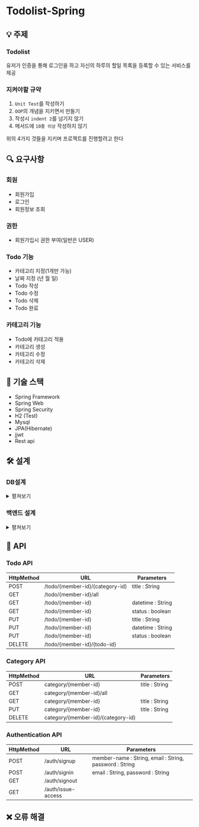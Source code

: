 # Todolist-Spring

## 💡 주제
### Todolist
유저가 인증을 통해 로그인을 하고 자신의 하루의 할일 목록을 등록할 수 있는 서비스를 제공
### 지켜야할 규약
1. `Unit Test`를 작성하기
2. `OOP`의 개념을 지키면서 만들기
3. 작성시 `indent 2`를 넘기지 않기
4. 메서드에 `10줄 이상` 작성하지 않기

위의 4가지 것들을 지키며 프로젝트를 진행할려고 한다

## 🔍 요구사항
### 회원
- 회원가입
- 로그인
- 회원정보 조회
### 권한
- 회원가입시 권한 부여(일반은 USER)
### Todo 기능
- 카테고리 지정(1개만 가능)
- 날짜 지정 (년 월 일)
- Todo 작성
- Todo 수정
- Todo 삭제
- Todo 완료
### 카테고리 기능
- Todo에 카테고리 적용
- 카테고리 생성
- 카테고리 수정
- 카테고리 삭제

## 🔨 기술 스택
- Spring Framework
- Spring Web
- Spring Security
- H2 (Test)
- Mysql
- JPA(Hibernate)
- jjwt
- Rest api


## 🛠 설계
### DB설계
<details>
<summary>
펼쳐보기
</summary>

![DB](./img/todolist_back.png)
</details>

### 백엔드 설계
<details>
<summary>
펼쳐보기
</summary>

**아키텍처**
![Architecture](./img/Todolist-Architecture-2.png)

**다이어그램**
![Diagram](./img/Todolist-Diagram.png)
</details>

## 📡 API

### Todo API

|HttpMethod|URL|Parameters|
|---|---|---|
|POST|/todo/{member-id}/{category-id}|title : String|
|GET|/todo/{member-id}/all||
|GET|/todo/{member-id}|datetime : String|
|GET|/todo/{member-id}|status : boolean|
|PUT|/todo/{member-id}|title : String|
|PUT|/todo/{member-id}|datetime : String|
|PUT|/todo/{member-id}|status : boolean|
|DELETE|/todo/{member-id}/{todo-id}||

### Category API
|HttpMethod|URL|Parameters|
|---|---|---|
|POST|category/{member-id}|title : String|
|GET|category/{member-id}/all||
|GET|category/{member-id}|title : String|
|PUT|category/{member-id}|title : String|
|DELETE|category/{member-id}/{category-id}||

### Authentication API
|HttpMethod|URL|Parameters|
|---|---|---|
|POST|/auth/signup|member-name : String, email : String, password : String|
|POST|/auth/signin|email : String, password : String|
|GET|/auth/signout||
|GET|/auth/issue-access||

## ❌ 오류 해결
